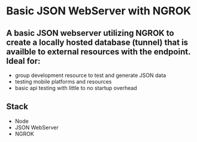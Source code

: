 # Basic JSON WebServer with NGROK

## A basic JSON webserver utilizing NGROK to create a locally hosted database (tunnel) that is availble to external resources with the endpoint. Ideal for:

* group development resource to test and generate JSON data
* testing mobile platforms and resources
* basic api testing with little to no startup overhead

## Stack

* Node
* JSON WebServer
* NGROK
